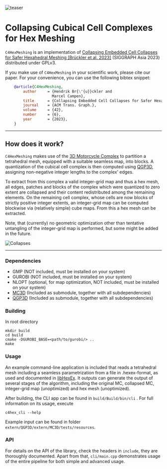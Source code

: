 ![teaser](https://github.com/HendrikBrueckler/C4HexMeshing/assets/38473042/f70ef0d1-e1f4-4e35-a024-ad9440baf83c)

# Collapsing Cubical Cell Complexes for Hex Meshing

`C4HexMeshing` is an implementation of [Collapsing Embedded Cell Collapses for Safer Hexahedral Meshing \[Brückler et al. 2023\]](http://graphics.cs.uos.de/papers/T-Collapsing_Bru%CC%88ckler_SA2023_Preprint.pdf) (SIGGRAPH Asia 2023) distributed under GPLv3.

If you make use of `C4HexMeshing` in your scientific work, please cite our paper. For your convenience,
you can use the following bibtex snippet:

```bibtex
    @article{C4HexMeshing,
        author     = {Hendrik Br{\"{u}}ckler and
                     Marcel Campen},
        title      = {Collapsing Embedded Cell Collapses for Safer Hexahedral Meshing},
        journal    = {ACM Trans. Graph.},
        volume     = {42},
        number     = {6},
        year       = {2023},
    }
```

***

## How does it work?

`C4HexMeshing` makes use of the [3D Motorcycle Complex](https://github.com/HendrikBrueckler/MC3D) to partition a tetrahedral mesh, equipped with a suitable seamless map, into blocks. A quantization of the cubical cell complex is then computed using [QGP3D](https://github.com/HendrikBrueckler/QGP3D), assigning non-negative integer lengths to the complex' edges.

To extract from this complex a valid integer-grid map and thus a hex mesh, all edges, patches and blocks of the complex which were quantized to zero extent are collapsed and their content redistributed among the remaining elements. On the remaining cell complex, whose cells are now blocks of strictly positive integer extents, an integer-grid map can be computed blockwise via (relatively simple) cube maps.
From this a hex mesh can be extracted.

Note, that (currently) no geometric optimization other than tentative untangling of the integer-grid map is performed, but some might be added in the future.

![Collapses](https://github.com/HendrikBrueckler/C4HexMeshing/assets/38473042/4fbb3c16-1baf-47e7-9d6b-58b7fc8555b3)

***

### Dependencies
- GMP (NOT included, must be installed on your system)
- GUROBI (NOT included, must be installed on your system)
- NLOPT (optional, for map optimization, NOT included, must be installed on your system)
- [MC3D](https://github.com/HendrikBrueckler/MC3D) (Included as submodule, together with all subdependencies)
- [QGP3D](https://github.com/HendrikBrueckler/QGP3D) (Included as submodule, together with all subdependencies)

### Building
In root directory

    mkdir build
    cd build
    cmake -DGUROBI_BASE=<path/to/gurobi/> ..
    make

### Usage
An example command-line application is included that reads a tetrahedral mesh including a seamless parametrization from a file in .hexex-format, as used and documented in [libHexEx](https://www.graphics.rwth-aachen.de/software/libHexEx/).
It outputs can generate the output of several stages of the algorithm, including the original MC, collapsed MC, integer-grid map (unoptimized) and hex mesh (unoptimized).

After building, the CLI app can be found in ```build/Build/bin/cli``` .
For full information on its usage, execute

    c4hex_cli --help

Example input can be found in folder ```extern/QGP3D/extern/MC3D/tests/resources```.

### API
For details on the API of the library, check the headers in ```include```, they are thoroughly documented. Apart from that, ```cli/main.cpp``` demonstrates usage of the entire pipeline for both simple and advanced usage.
